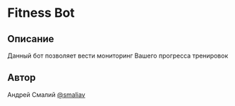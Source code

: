 # Fitness Bot
## Описание
Данный бот позволяет вести мониторинг Вашего прогресса тренировок

## Автор
Андрей Смалий [@smaliav](http://t.me/smaliav)
